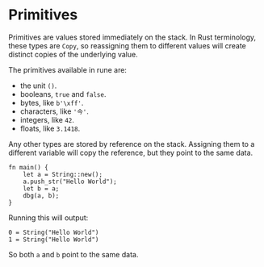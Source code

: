 # Primitives

Primitives are values stored immediately on the stack.
In Rust terminology, these types are `Copy`, so reassigning them to different
values will create distinct copies of the underlying value.

The primitives available in rune are:

* the unit `()`.
* booleans, `true` and `false`.
* bytes, like `b'\xff'`.
* characters, like `'今'`.
* integers, like `42`.
* floats, like `3.1418`.

Any other types are stored by reference on the stack.
Assigning them to a different variable will copy the reference, but they point
to the same data.

```rust,noplaypen
fn main() {
    let a = String::new();
    a.push_str("Hello World");
    let b = a;
    dbg(a, b);
}
```

Running this will output:

```text
0 = String("Hello World")
1 = String("Hello World")
```

So both `a` and `b` point to the same data.
